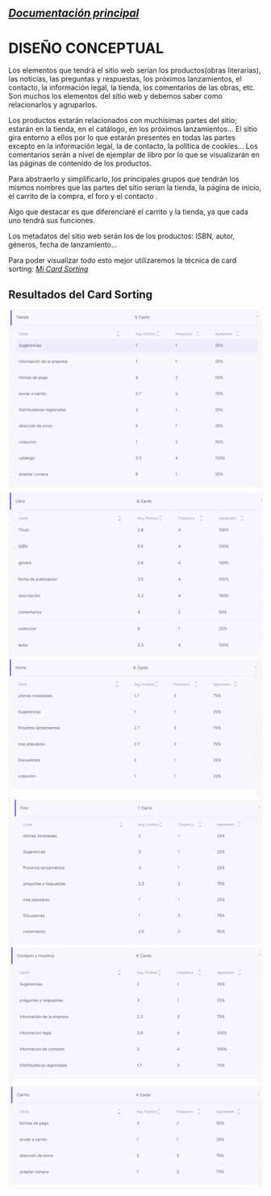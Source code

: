 _[Documentación principal](/Documentacion.md)_
---

# DISEÑO CONCEPTUAL

Los elementos que tendrá el sitio web serían los productos(obras literarias), las noticias, las preguntas y respuestas, los próximos lanzamientos, el contacto, la información legal, la tienda, los comentarios de las obras, etc. Son muchos los elementos del sitio web y debemos saber como relacionarlos y agruparlos. 

Los productos estarán relacionados con muchísimas partes del sitio; estarán en la tienda, en el catálogo, en los próximos lanzamientos... El sitio gira entorno a ellos por lo que estarán presentes en todas las partes excepto en la información legal, la de contacto, la política de cookies... Los comentarios serán a nivel de ejemplar de libro por lo que se visualizarán en las páginas de contenido de los productos. 

Para abstraerlo y simplificarlo, los principales grupos que tendrán los mismos nombres que las partes del sitio serían la tienda, la página de inicio, el carrito de la compra, el foro y el contacto .

Algo que destacar es que diferenciaré el carrito y la tienda, ya que cada uno tendrá sus funciones.

Los metadatos del sitio web serán los de los productos: ISBN, autor, géneros, fecha de lanzamiento...

Para poder visualizar todo esto mejor utilizaremos la técnica de card sorting: _[Mi Card Sorting](https://app.useberry.com/t/FIKwIeyDJ9qnvw/)_


## Resultados del Card Sorting

![](/imagenes/q1.png)
![](/imagenes/q2.png)
![](/imagenes/q3.png)
![](/imagenes/q4.png)
![](/imagenes/q5.png)
![](/imagenes/q6.png)
